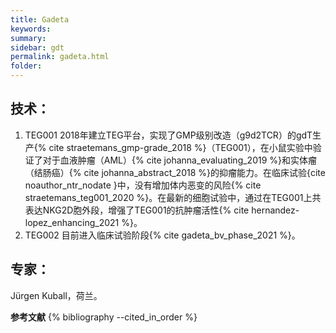 ```yaml
---
title: Gadeta
keywords: 
summary: 
sidebar: gdt
permalink: gadeta.html
folder: 
---
```


## 技术：

1. TEG001
2018年建立TEG平台，实现了GMP级别改造（g9d2TCR）的gdT生产{% cite straetemans_gmp-grade_2018 %}（TEG001），在小鼠实验中验证了对于血液肿瘤（AML）{% cite johanna_evaluating_2019 %}和实体瘤（结肠癌）{% cite johanna_abstract_2018 %}的抑瘤能力。在临床试验{cite noauthor_ntr_nodate }中，没有增加体内恶变的风险{% cite straetemans_teg001_2020 %}。在最新的细胞试验中，通过在TEG001上共表达NKG2D胞外段，增强了TEG001的抗肿瘤活性{% cite hernandez-lopez_enhancing_2021 %}。
2. TEG002
目前进入临床试验阶段{% cite gadeta_bv_phase_2021 %}。

## 专家：

Jürgen Kuball，荷兰。


**参考文献**
{% bibliography --cited_in_order %}
